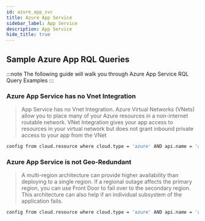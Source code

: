 ```yaml
---
id: azure_app_svc
title: Azure App Service
sidebar_label: App Service
description: App Service
hide_title: true
---
```


## Sample Azure App RQL Queries

:::note
The following guide will walk you through Azure App Service RQL Query Examples
:::

### Azure App Service has no Vnet Integration

> App Service has no Vnet Integration. Azure Virtual Networks (VNets) allow you to place many of your Azure resources in a non-internet routable network.
> VNet Integration gives your app access to resources in your virtual network but does not grant inbound private access to your app from the VNet

```bash
config from cloud.resource where cloud.type = 'azure' AND api.name = 'azure-app-service' AND json.rule = config.vnetName is empty
```

### Azure App Service is not Geo-Redundant

> A multi-region architecture can provide higher availability than deploying to a single region. If a regional outage affects the primary region, you can use Front Door to fail over to the secondary region. This architecture can also help if an individual subsystem of the application fails.

```bash
config from cloud.resource where cloud.type = 'azure' AND api.name = 'azure-app-service' AND json.rule = properties.redundancyMode exists and properties.redundancyMode does not equal 'GeoRedundant'
```
